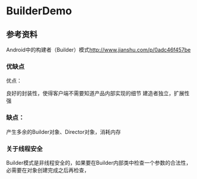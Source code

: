# BuilderDemo

## 参考资料
Android中的构建者（Builder）模式<http://www.jianshu.com/p/0adc46f457be>

### 优缺点

优点：

良好的封装性，使得客户端不需要知道产品内部实现的细节
建造者独立，扩展性强
### 缺点：

产生多余的Builder对象、Director对象，消耗内存
### 关于线程安全

Builder模式是非线程安全的，如果要在Builder内部类中检查一个参数的合法性，必需要在对象创建完成之后再检查，